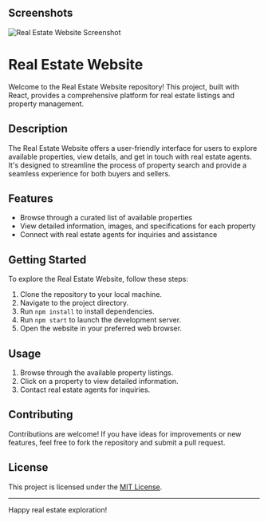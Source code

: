
## Screenshots

![Real Estate Website Screenshot](./public/Assets/preview.png)

# Real Estate Website

Welcome to the Real Estate Website repository! This project, built with React, provides a comprehensive platform for real estate listings and property management.

## Description

The Real Estate Website offers a user-friendly interface for users to explore available properties, view details, and get in touch with real estate agents. It's designed to streamline the process of property search and provide a seamless experience for both buyers and sellers.

## Features

- Browse through a curated list of available properties
- View detailed information, images, and specifications for each property
- Connect with real estate agents for inquiries and assistance



## Getting Started

To explore the Real Estate Website, follow these steps:

1. Clone the repository to your local machine.
2. Navigate to the project directory.
3. Run `npm install` to install dependencies.
4. Run `npm start` to launch the development server.
5. Open the website in your preferred web browser.

## Usage

1. Browse through the available property listings.
2. Click on a property to view detailed information.
3. Contact real estate agents for inquiries.

## Contributing

Contributions are welcome! If you have ideas for improvements or new features, feel free to fork the repository and submit a pull request.

## License

This project is licensed under the [MIT License](LICENSE).

---
Happy real estate exploration!
